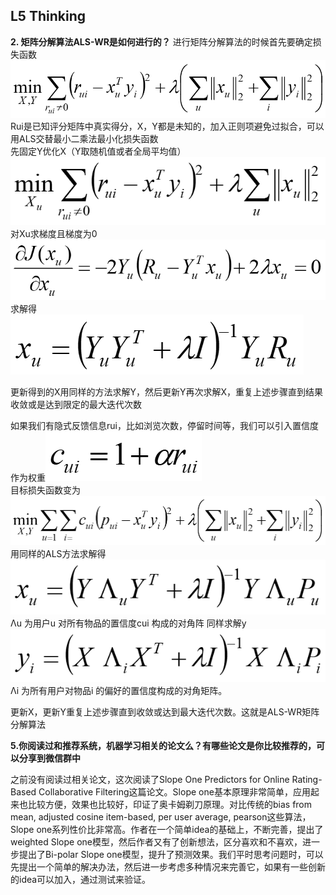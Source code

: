 ## L5 Thinking

**2. 矩阵分解算法ALS-WR是如何进行的？**
进行矩阵分解算法的时候首先要确定损失函数                          
![](1.png)
Rui是已知评分矩阵中真实得分，X，Y都是未知的，加入正则项避免过拟合，可以用ALS交替最小二乘法最小化损失函数                             
先固定Y优化X（Y取随机值或者全局平均值）
![](2.png)
对Xu求梯度且梯度为0
![](3.png)
求解得
![](4.png)

更新得到的X用同样的方法求解Y，然后更新Y再次求解X，重复上述步骤直到结果收敛或是达到限定的最大迭代次数   

如果我们有隐式反馈信息rui，比如浏览次数，停留时间等，我们可以引入置信度作为权重![](5.png)  
目标损失函数变为![](6.png)   用同样的ALS方法求解得![](7.png)
Λu 为用户u 对所有物品的置信度cui 构成的对角阵
同样求解y![](8.png) 
Λi 为所有用户对物品i 的偏好的置信度构成的对角矩阵。

更新X，更新Y重复上述步骤直到收敛或达到最大迭代次数。这就是ALS-WR矩阵分解算法


**5.你阅读过和推荐系统，机器学习相关的论文么？有哪些论文是你比较推荐的，可以分享到微信群中**

之前没有阅读过相关论文，这次阅读了Slope One Predictors for Online Rating-Based Collaborative Filtering这篇论文。Slope one基本原理非常简单，应用起来也比较方便，效果也比较好，印证了奥卡姆剃刀原理。对比传统的bias from mean, adjusted cosine item-based, per user average, pearson这些算法，Slope one系列性价比非常高。作者在一个简单idea的基础上，不断完善，提出了weighted Slope one模型，然后作者又有了创新想法，区分喜欢和不喜欢，进一步提出了Bi-polar Slope one模型，提升了预测效果。我们平时思考问题时，可以先提出一个简单的解决办法，然后进一步考虑多种情况来完善它，如果有一些创新的idea可以加入，通过测试来验证。








